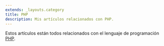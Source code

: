 ```yaml
---
extends: _layouts.category
title: PHP
description: Mis artículos relacionados con PHP.
---
```


Estos artículos están todos relacionados con el lenguaje de programación 
[PHP](https://livewire-framework.com).
